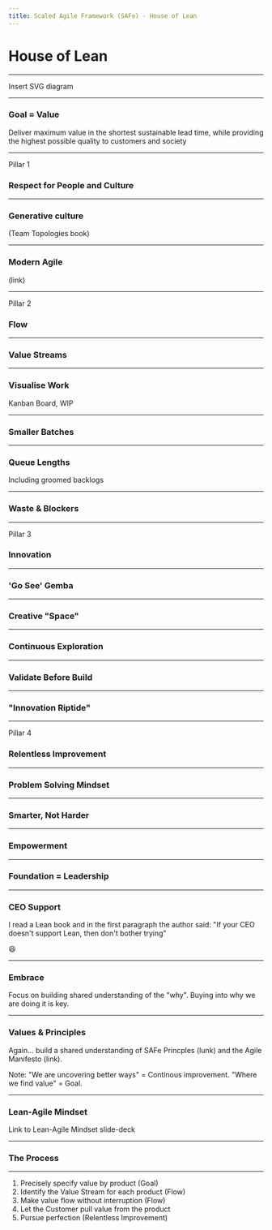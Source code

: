 ```yaml
---
title: Scaled Agile Framework (SAFe) - House of Lean
---
```


<!-- .slide: id="title-slide" -->

# House of Lean

---

<!-- .slide: id="diagram" -->

Insert SVG diagram

---

<!-- .slide: id="value" -->

### Goal = Value

Deliver maximum value in the shortest sustainable lead time, while providing the highest possible quality to customers and society

---

<!-- .slide: id="people" -->

Pillar 1

### Respect for People and Culture

------

### Generative culture 

(Team Topologies book)

------

### Modern Agile 

(link)

---

<!-- .slide: id="flow" -->

Pillar 2

### Flow

------

### Value Streams

------

### Visualise Work

Kanban Board, WIP

------

### Smaller Batches

------

### Queue Lengths

Including groomed backlogs

------

### Waste & Blockers

---

<!-- .slide: id="innovation" -->

Pillar 3

### Innovation

------

### 'Go See' Gemba

------

### Creative "Space"

------

### Continuous Exploration

------

### Validate Before Build

------

### "Innovation Riptide"
---

<!-- .slide: id="improvement" -->

Pillar 4

### Relentless Improvement

------

### Problem Solving Mindset

------

### Smarter, Not Harder

------

### Empowerment

---

<!-- .slide: id="leadership" -->

### Foundation = Leadership

------

### CEO Support

I read a Lean book and in the first paragraph the author said: "If your CEO doesn't support Lean, then don't bother trying"

😆

------

### Embrace

Focus on building shared understanding of the "why". Buying into why we are doing it is key.

------

### Values & Principles

Again... build a shared understanding of SAFe Princples (lunk) and the Agile Manifesto (link).

Note: "We are uncovering better ways" = Continous improvement. "Where we find value" = Goal.

---

<!-- .slide: id="mindset" -->

### Lean-Agile Mindset

Link to Lean-Agile Mindset slide-deck

---

<!-- .slide: id="process" -->

### The Process

------

1. Precisely specify value by product (Goal)
1. Identify the Value Stream for each product (Flow)
1. Make value flow without interruption (Flow)
1. Let the Customer pull value from the product
1. Pursue perfection (Relentless Improvement)